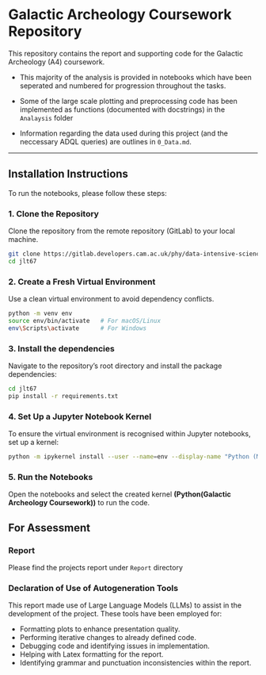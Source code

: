 # Galactic Archeology Coursework Repository

This repository contains the report and supporting code for the Galactic Archeology (A4) coursework.

- This majority of the analysis is provided in notebooks which have been seperated and numbered for progression throughout the tasks.

- Some of the large scale plotting and preprocessing code has been implemented as functions (documented with docstrings) in the `Analaysis` folder

- Information regarding the data used during this project (and the neccessary ADQL queries) are outlines in `0_Data.md`. 

---

## Installation Instructions

To run the notebooks, please follow these steps:

### 1. Clone the Repository

Clone the repository from the remote repository (GitLab) to your local machine.

```bash
git clone https://gitlab.developers.cam.ac.uk/phy/data-intensive-science-mphil/assessments/a4_coursework/jlt67.git
cd jlt67
```

### 2. Create a Fresh Virtual Environment
Use a clean virtual environment to avoid dependency conflicts.
```bash
python -m venv env
source env/bin/activate   # For macOS/Linux
env\Scripts\activate      # For Windows
```

### 3. Install the dependencies
Navigate to the repository’s root directory and install the package dependencies:
```bash
cd jlt67
pip install -r requirements.txt
```

### 4. Set Up a Jupyter Notebook Kernel
To ensure the virtual environment is recognised within Jupyter notebooks, set up a kernel:
```bash
python -m ipykernel install --user --name=env --display-name "Python (M1 Coursework)"
```

### 5. Run the Notebooks
Open the notebooks and select the created kernel **(Python(Galactic Archeology Coursework))** to run the code.



## For Assessment

### Report
Please find the projects report under `Report` directory

### Declaration of Use of Autogeneration Tools
This report made use of Large Language Models (LLMs) to assist in the development of the project.
These tools have been employed for:
- Formatting plots to enhance presentation quality.
- Performing iterative changes to already defined code.
- Debugging code and identifying issues in implementation.
- Helping with Latex formatting for the report.
- Identifying grammar and punctuation inconsistencies within the report.